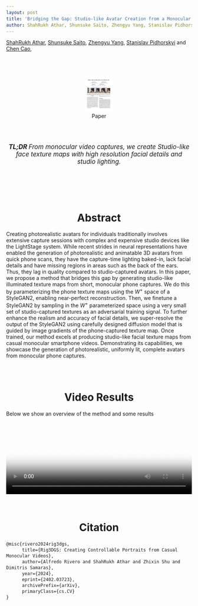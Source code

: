 ```yaml
---
layout: post
title: 'Bridging the Gap: Studio-like Avatar Creation from a Monocular Phone Capture'
author: ShahRukh Athar, Shunsuke Saito, Zhengyu Yang, Stanislav Pidhorskyi and Chen Cao
---
```

<head>
  <title>Bridging the Gap: Studio-like Avatar Creation from a Monocular Phone Capture</title>
</head>
<p>
<a href="http://shahrukhathar.github.io/" target="_blank">ShahRukh Athar</a>,
<a href="https://shunsukesaito.github.io" target="_blank">Shunsuke Saito</a>,
<a href="https://zhengyuyang.com/#contact" target="_blank">Zhengyu Yang</a>,
<a href="https://pidhorskyi.com" target="_blank">Stanislav Pidhorskyi</a> and
<a href="https://sites.google.com/site/zjucaochen/home" target="_blank">Chen Cao</a>,
</p>
<br>
<br>

<div align="center">
  <a href="https://arxiv.org/abs/2402.03723">
    <figure style="display:inline-block;">
      <img height="100" width="78" src="/images/Rig3DGS/paper-thumb.png">
      <figcaption>Paper</figcaption>
  </figure>
  </a>
</div>

<br>
<div align="center">
  <br>
  <p style="font-size:17px"><i><b>TL;DR </b> From monocular video captures, we create Studio-like face texture maps with high resolution facial details and studio lighting. </i></p>
  <br>
  <br>
</div>

<br>
<div align="center">
<br>
<h1 style="text-align: center">Abstract</h1>
</div>

Creating photorealistic avatars for individuals traditionally involves extensive capture sessions with complex and expensive studio devices like the LightStage system. While recent strides in neural representations have enabled the generation of photorealistic and animatable 3D avatars from quick phone scans, they have the capture-time lighting baked-in, lack facial details and have missing regions in areas such as the back of the ears. Thus, they lag in quality compared to studio-captured avatars.
In this paper, we propose a method that bridges this gap by generating studio-like illuminated texture maps from short, monocular phone captures. We do this by parameterizing the phone texture maps using the $W^+$ space of a StyleGAN2, enabling near-perfect reconstruction. Then, we finetune a StyleGAN2 by sampling in the $W^+$ parameterized space using a very small set of studio-captured textures as an adversarial training signal. To further enhance the realism and accuracy of facial details, we super-resolve the output of the StyleGAN2 using carefully designed diffusion model that is guided by image gradients of the phone-captured texture map.
Once trained, our method excels at producing studio-like facial texture maps from casual monocular smartphone videos. Demonstrating its capabilities, we showcase the generation of photorealistic, uniformly lit, complete avatars from monocular phone captures.

<br>
<div align="center">
<br>
<h1 style="text-align: center">Video Results</h1>
</div>
Below we show an overview of the method and some results

<div class="embed-container" style="position:relative;padding-bottom:41.56%;">
<video  style="width:100%;height:100%;position:absolute;left:0px;top:0px;" src="/videos/Bridging/Bridging_the_gap.mp4" poster="/videos/Bridging/Bridging_the_gap.png" controls>
  This is fallback content to display for user agents that do not support the video tag.
</video>
</div>
<br>
<div align="center">
<br>
<h1 style="text-align: center">Citation</h1>
</div>

```
@misc{rivero2024rig3dgs,
      title={Rig3DGS: Creating Controllable Portraits from Casual Monocular Videos}, 
      author={Alfredo Rivero and ShahRukh Athar and Zhixin Shu and Dimitris Samaras},
      year={2024},
      eprint={2402.03723},
      archivePrefix={arXiv},
      primaryClass={cs.CV}
}
```